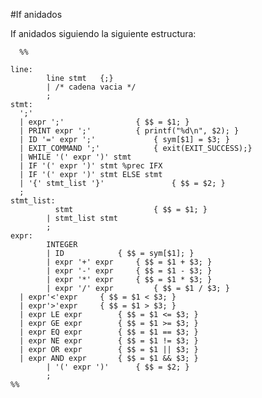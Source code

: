 #If anidados

If anidados siguiendo la siguiente estructura:

      %%

    line:
            line stmt 	{;}
            | /* cadena vacia */
            ;
    stmt:
      ';'
      | expr ';'				{ $$ = $1; }
      | PRINT expr ';'			{ printf("%d\n", $2); }
      | ID '=' expr ';' 			{ sym[$1] = $3; }
      | EXIT_COMMAND ';' 			{ exit(EXIT_SUCCESS);}
      | WHILE '(' expr ')' stmt		
      | IF '(' expr ')' stmt %prec IFX	
      | IF '(' expr ')' stmt ELSE stmt	
      | '{' stmt_list '}'              	{ $$ = $2; }
      ;
    stmt_list:
              stmt                  { $$ = $1; }
            | stmt_list stmt        
            ;
    expr:
            INTEGER
            | ID			{ $$ = sym[$1]; }
            | expr '+' expr		{ $$ = $1 + $3; }
            | expr '-' expr		{ $$ = $1 - $3; }
            | expr '*' expr		{ $$ = $1 * $3; }
            | expr '/' expr     	{ $$ = $1 / $3; }
      | expr'<'expr		{ $$ = $1 < $3; }
      | expr'>'expr		{ $$ = $1 > $3; }
      | expr LE expr		{ $$ = $1 <= $3; }
      | expr GE expr		{ $$ = $1 >= $3; }
      | expr EQ expr		{ $$ = $1 == $3; }
      | expr NE expr		{ $$ = $1 != $3; }
      | expr OR expr		{ $$ = $1 || $3; }
      | expr AND expr		{ $$ = $1 && $3; }
            | '(' expr ')'		{ $$ = $2; }
            ;
    %%
